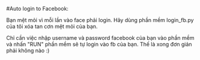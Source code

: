 #Auto login to Facebook:

Bạn mệt mỏi vì mỗi lần vào face phải login. Hãy dùng phần mềm login_fb.py của tôi xóa tan cơn mệt mỏi của bạn.

Chỉ cần việc nhập username và password facebook của bạn vào phần mềm và nhấn "RUN" phần mềm sẽ tự login vào fb của bạn.
Thế là xong đơn giản phải không nào :)